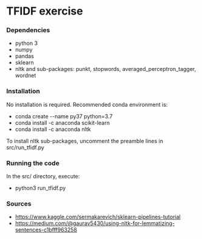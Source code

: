 # TFIDF exercise

### Dependencies
* python 3
* numpy
* pandas
* sklearn
* nltk and sub-packages: punkt, stopwords, averaged_perceptron_tagger, wordnet

### Installation
No installation is required. Recommended conda environment is:
* conda create --name py37 python=3.7
* conda install -c anaconda scikit-learn
* conda install -c anaconda nltk

To install nltk sub-packages, uncomment the preamble lines in src/run_tfidf.py

### Running the code
In the src/ directory, execute:
* python3 run_tfidf.py

### Sources
* https://www.kaggle.com/sermakarevich/sklearn-pipelines-tutorial
* https://medium.com/@gaurav5430/using-nltk-for-lemmatizing-sentences-c1bfff963258
